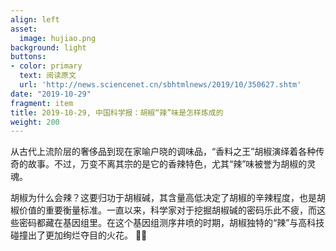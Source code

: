 ```yaml
---
align: left
asset:
  image: hujiao.png
background: light
buttons:
- color: primary
  text: 阅读原文
  url: 'http://news.sciencenet.cn/sbhtmlnews/2019/10/350627.shtm'
date: "2019-10-29"
fragment: item
title: 2019-10-29, 中国科学报：胡椒“辣”味是怎样炼成的
weight: 200
---
```


从古代上流阶层的奢侈品到现在家喻户晓的调味品，“香料之王”胡椒演绎着各种传奇的故事。不过，万变不离其宗的是它的香辣特色，尤其“辣”味被誉为胡椒的灵魂。

胡椒为什么会辣？这要归功于胡椒碱，其含量高低决定了胡椒的辛辣程度，也是胡椒价值的重要衡量标准。一直以来，科学家对于挖掘胡椒碱的密码乐此不疲，而这些密码都藏在基因组里。在这个基因组测序井喷的时期，胡椒独特的“辣”与高科技碰撞出了更加绚烂夺目的火花。
🙋‍♂️